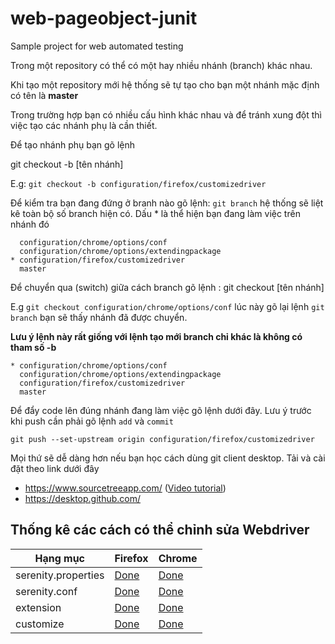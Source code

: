 # web-pageobject-junit
Sample project for web automated testing

Trong một repository có thể có một hay nhiều nhánh (branch) khác nhau.

Khi tạo một repository mới hệ thống sẽ tự tạo cho bạn một nhánh mặc định có tên là **master**

Trong trường hợp bạn có nhiều cấu hình khác nhau và để tránh xung đột thì việc tạo các nhánh phụ là cần thiết.

Để tạo nhánh phụ bạn gõ lệnh

git checkout -b [tên nhánh]

E.g: `git checkout -b configuration/firefox/customizedriver`

Để kiểm tra bạn đang đứng ở branh nào gõ lệnh: `git branch` hệ thống sẽ liệt kê toàn bộ số branch hiện có. Dấu * là thể hiện bạn đang làm việc trên nhánh đó
```
  configuration/chrome/options/conf
  configuration/chrome/options/extendingpackage
* configuration/firefox/customizedriver
  master
```

Để chuyển qua (switch) giữa cách branch gõ lệnh : git checkout [tên nhánh]

E.g `git checkout configuration/chrome/options/conf` lúc này gõ lại lệnh `git branch` bạn sẽ thấy nhánh đã được chuyển. 

**Lưu ý lệnh này rất giống với lệnh tạo mới branch chỉ khác là không có tham số -b**
```
* configuration/chrome/options/conf
  configuration/chrome/options/extendingpackage
  configuration/firefox/customizedriver
  master
```

Để đẩy code lên đúng nhánh đang làm việc gõ lệnh dưới đây. Lưu ý trước khi push cần phải gõ lệnh `add` và `commit`
```
git push --set-upstream origin configuration/firefox/customizedriver
```

Mọi thứ sẽ dễ dàng hơn nếu bạn học cách dùng git client desktop. Tải và cài đặt theo link dưới đây
- https://www.sourcetreeapp.com/  ([Video tutorial](https://www.youtube.com/watch?v=FIabco-p_nY))
- https://desktop.github.com/


## Thống kê các cách có thể chỉnh sửa Webdriver
| Hạng mục            | Firefox  | Chrome |
|---------------------|----------|--------|
| serenity.properties |  [Done](https://github.com/teachingwebdrivervideo/web-pageobject-junit/tree/firefox/capabilities-properties)      | [Done](https://github.com/teachingwebdrivervideo/web-pageobject-junit/tree/chrome/capabilities-properties)   | 
| serenity.conf       | [Done](https://github.com/teachingwebdrivervideo/web-pageobject-junit/tree/firefox/capabities-conf)         | [Done](https://github.com/teachingwebdrivervideo/web-pageobject-junit/tree/chrome/capabities-conf)   | 
| extension           | [Done](https://github.com/teachingwebdrivervideo/web-pageobject-junit/tree/firefox/capabilities-extension)     | [Done](https://github.com/teachingwebdrivervideo/web-pageobject-junit/tree/chrome/capabilities-extension)   | 
| customize           | [Done](https://github.com/teachingwebdrivervideo/web-pageobject-junit/tree/firefox/customize-driver)     |   [Done](https://github.com/teachingwebdrivervideo/web-pageobject-junit/tree/chrome/customize-driver)       | 
